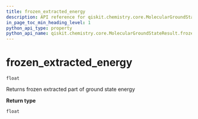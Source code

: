 ```yaml
---
title: frozen_extracted_energy
description: API reference for qiskit.chemistry.core.MolecularGroundStateResult.frozen_extracted_energy
in_page_toc_min_heading_level: 1
python_api_type: property
python_api_name: qiskit.chemistry.core.MolecularGroundStateResult.frozen_extracted_energy
---
```


# frozen\_extracted\_energy

<span id="qiskit.chemistry.core.MolecularGroundStateResult.frozen_extracted_energy" />

`float`

Returns frozen extracted part of ground state energy

**Return type**

`float`


